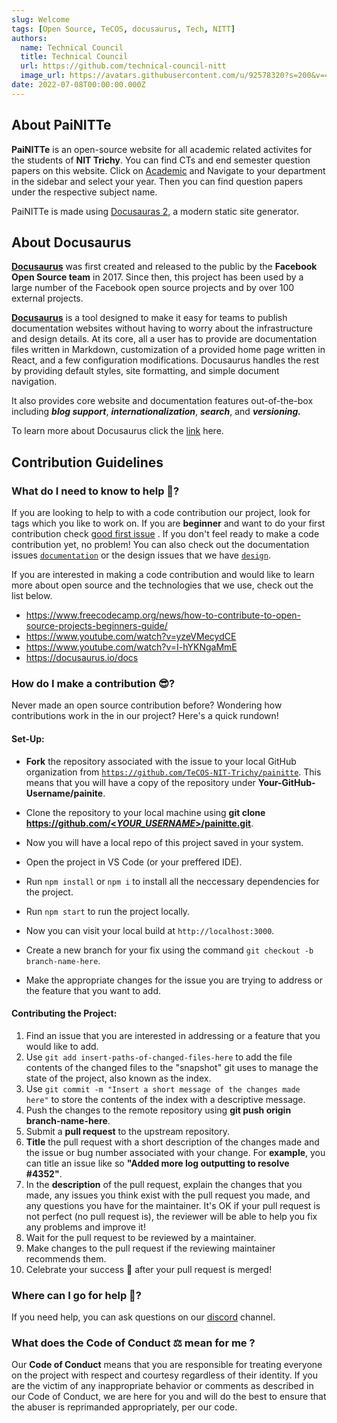 ```yaml
---
slug: Welcome
tags: [Open Source, TeCOS, docusaurus, Tech, NITT]
authors:
  name: Technical Council
  title: Technical Council
  url: https://github.com/technical-council-nitt
  image_url: https://avatars.githubusercontent.com/u/92578320?s=200&v=4
date: 2022-07-08T00:00:00.000Z
---
```


<!-- [Docusaurus blogging features](https://docusaurus.io/docs/blog) are powered by the [blog plugin](https://docusaurus.io/docs/api/plugins/@docusaurus/plugin-content-blog). -->

## About PaiNITTe

**PaiNITTe** is an open-source website for all academic related activites for the students of **NIT Trichy**. You can find CTs and end semester question papers on this website. Click on [Academic](http://localhost:3000/docs/intro) and Navigate to your department in the sidebar and select your year. Then you can find question papers under the respective subject name.

PaiNITTe is made using [Docusauras 2,](https://docusaurus.io/) a modern static site generator.

## About Docusaurus

**[Docusaurus](https://docusaurus.io/)** was first created and released to the public by the **Facebook Open Source team** in 2017. Since then, this project has been used by a large number of the Facebook open source projects and by over 100 external projects.

**[Docusaurus](https://docusaurus.io/)** is a tool designed to make it easy for teams to publish documentation websites without having to worry about the infrastructure and design details. At its core, all a user has to provide are documentation files written in Markdown, customization of a provided home page written in React, and a few configuration modifications. Docusaurus handles the rest by providing default styles, site formatting, and simple document navigation.

It also provides core website and documentation features out-of-the-box including **_blog support_**, **_internationalization_**, **_search_**, and **_versioning._**

To learn more about Docusaurus click the [link](https://docusaurus.io/blog/2017/12/14/introducing-docusaurus) here.

## Contribution Guidelines

### What do I need to know to help 🤔?

If you are looking to help to with a code contribution our project, look for tags which you like to work on. If you are **beginner** and want to do your first contribution check [good first issue](https://github.com/TeCOS-NIT-Trichy/painitte/labels/good%20first%20issue) . If you don't feel ready to make a code contribution yet, no problem! You can also check out the documentation issues [`documentation`](https://github.com/TeCOS-NIT-Trichy/painitte/labels/documentation) or the design issues that we have [`design`](https://github.com/TeCOS-NIT-Trichy/painitte/labels/design).

If you are interested in making a code contribution and would like to learn more about open source and the technologies that we use, check out the list below.

- https://www.freecodecamp.org/news/how-to-contribute-to-open-source-projects-beginners-guide/
- https://www.youtube.com/watch?v=yzeVMecydCE
- https://www.youtube.com/watch?v=I-hYKNgaMmE
- https://docusaurus.io/docs

### How do I make a contribution 😎?

Never made an open source contribution before? Wondering how contributions work in the in our project? Here's a quick rundown!

#### Set-Up:

- **Fork** the repository associated with the issue to your local GitHub organization from [`https://github.com/TeCOS-NIT-Trichy/painitte`](https://github.com/TeCOS-NIT-Trichy/painitte). This means that you will have a copy of the repository under **Your-GitHub-Username/painite**.

- Clone the repository to your local machine using **git clone [https://github.com/<_YOUR_USERNAME_>/painitte.git](https://github.com/github-username/repository-name.git)**.
- Now you will have a local repo of this project saved in your system.
- Open the project in VS Code (or your preffered IDE).
- Run `npm install` or `npm i` to install all the neccessary dependencies for the project.
- Run `npm start` to run the project locally.
- Now you can visit your local build at `http://localhost:3000`.
- Create a new branch for your fix using the command `git checkout -b branch-name-here`.
- Make the appropriate changes for the issue you are trying to address or the feature that you want to add.

#### Contributing the Project:

1. Find an issue that you are interested in addressing or a feature that you would like to add.
2. Use `git add insert-paths-of-changed-files-here` to add the file contents of the changed files to the "snapshot" git uses to manage the state of the project, also known as the index.
3. Use `git commit -m "Insert a short message of the changes made here"` to store the contents of the index with a descriptive message.
4. Push the changes to the remote repository using **git push origin branch-name-here**.
5. Submit a **pull request** to the upstream repository.
6. **Title** the pull request with a short description of the changes made and the issue or bug number associated with your change. For **example**, you can title an issue like so **"Added more log outputting to resolve #4352"**.
7. In the **description** of the pull request, explain the changes that you made, any issues you think exist with the pull request you made, and any questions you have for the maintainer. It's OK if your pull request is not perfect (no pull request is), the reviewer will be able to help you fix any problems and improve it!
8. Wait for the pull request to be reviewed by a maintainer.
9. Make changes to the pull request if the reviewing maintainer recommends them.
10. Celebrate your success 🥳 after your pull request is merged!

### Where can I go for help 🤨?

If you need help, you can ask questions on our [discord](https://discord.com) channel.

### What does the Code of Conduct ⚖️ mean for me ?

Our **Code of Conduct** means that you are responsible for treating everyone on the project with respect and courtesy regardless of their identity. If you are the victim of any inappropriate behavior or comments as described in our Code of Conduct, we are here for you and will do the best to ensure that the abuser is reprimanded appropriately, per our code.
